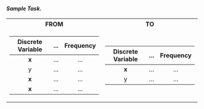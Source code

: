 #### **_Sample Task._**
<table>
<tr><th> FROM </th><th> TO </th></tr>
<tr><td>

| Discrete Variable | ... | Frequency |
|:---:| :---: | :---: |
| **x** | ... | ... |
| y | ... | ... |
| **x** | ... | ... |
| **x** | ... | ... |
</td><td>

| Discrete Variable | ... | Frequency |
|:---:| :---: | :---: |
| **x** | ... | ... |
| y | ... | ... |

</td></tr> </table>
